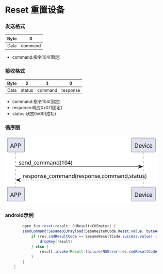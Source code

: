 # Reset 重置设备

### 发送格式  

|  Byte  |      0       |
|:------:|:------------:|
| Data   |   command    |
 

- command:指令104(固定)


### 接收格式  

|  Byte   | 2 | 1 | 0 |    
|:-------:|:------:|:---------:|:----------:|  
|  Data   | status | command | response  |  
- command:指令104(固定)
- response:响应0x07(固定)
- status:状态0x00(成功)
### 循序图
![icon](reset.svg)





### android示例
``` java
        open fun reset(result: CHResult<CHEmpty>) {
        sendCommand(SesameOS3Payload(SesameItemCode.Reset.value, byteArrayOf()), DeviceSegmentType.cipher) { res ->
            if (res.cmdResultCode == SesameResultCode.success.value) {
                dropKey(result)
            } else {
                result.invoke(Result.failure(NSError(res.cmdResultCode.toString(), "CBCentralManager", res.cmdResultCode.toInt())))
            }
        }
    }
```
